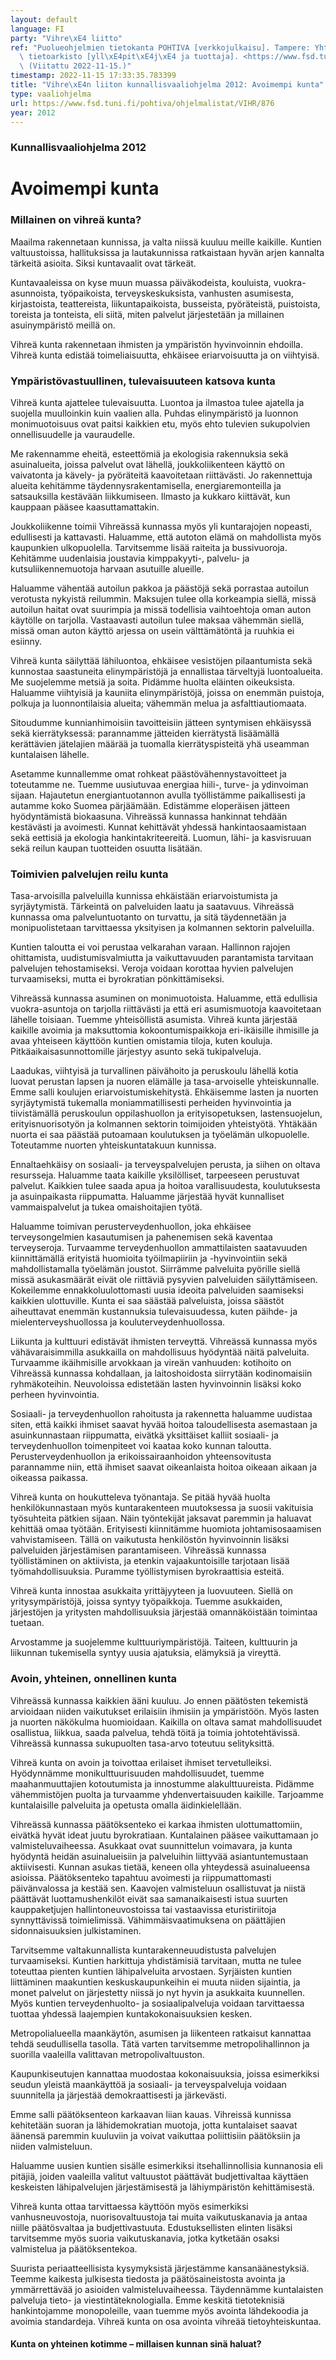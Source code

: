 ```yaml
---
layout: default
language: FI
party: "Vihre\xE4 liitto"
ref: "Puolueohjelmien tietokanta POHTIVA [verkkojulkaisu]. Tampere: Yhteiskuntatieteellinen\
  \ tietoarkisto [yll\xE4pit\xE4j\xE4 ja tuottaja]. <https://www.fsd.tuni.fi/pohtiva>.\
  \ (Viitattu 2022-11-15.)"
timestamp: 2022-11-15 17:33:35.783399
title: "Vihre\xE4n liiton kunnallisvaaliohjelma 2012: Avoimempi kunta"
type: vaaliohjelma
url: https://www.fsd.tuni.fi/pohtiva/ohjelmalistat/VIHR/876
year: 2012
---
```



### Kunnallisvaaliohjelma 2012


# Avoimempi kunta


### Millainen on vihreä kunta?


Maailma rakennetaan kunnissa, ja valta niissä kuuluu meille kaikille. Kuntien valtuustoissa, hallituksissa ja lautakunnissa ratkaistaan hyvän arjen kannalta tärkeitä asioita. Siksi kuntavaalit ovat tärkeät.


Kuntavaaleissa on kyse muun muassa päiväkodeista, kouluista, vuokra-asunnoista, työpaikoista, terveyskeskuksista, vanhusten asumisesta, kirjastoista, teattereista, liikuntapaikoista, busseista, pyöräteistä, puistoista, toreista ja tonteista, eli siitä, miten palvelut järjestetään ja millainen asuinympäristö meillä on.


Vihreä kunta rakennetaan ihmisten ja ympäristön hyvinvoinnin ehdoilla. Vihreä kunta edistää toimeliaisuutta, ehkäisee eriarvoisuutta ja on viihtyisä.


### Ympäristövastuullinen, tulevaisuuteen katsova kunta


Vihreä kunta ajattelee tulevaisuutta. Luontoa ja ilmastoa tulee ajatella ja suojella muulloinkin kuin vaalien alla. Puhdas elinympäristö ja luonnon monimuotoisuus ovat paitsi kaikkien etu, myös ehto tulevien sukupolvien onnellisuudelle ja vauraudelle.


Me rakennamme eheitä, esteettömiä ja ekologisia rakennuksia sekä asuinalueita, joissa palvelut ovat lähellä, joukkoliikenteen käyttö on vaivatonta ja kävely- ja pyöräteitä kaavoitetaan riittävästi. Jo rakennettuja alueita kehitämme täydennysrakentamisella, energiaremonteilla ja satsauksilla kestävään liikkumiseen. Ilmasto ja kukkaro kiittävät, kun kauppaan pääsee kaasuttamattakin.


Joukkoliikenne toimii Vihreässä kunnassa myös yli kuntarajojen nopeasti, edullisesti ja kattavasti. Haluamme, että autoton elämä on mahdollista myös kaupunkien ulkopuolella. Tarvitsemme lisää raiteita ja bussivuoroja. Kehitämme uudenlaisia joustavia kimppakyyti-, palvelu- ja kutsuliikennemuotoja harvaan asutuille alueille.


Haluamme vähentää autoilun pakkoa ja päästöjä sekä porrastaa autoilun verotusta nykyistä reilummin. Maksujen tulee olla korkeampia siellä, missä autoilun haitat ovat suurimpia ja missä todellisia vaihtoehtoja oman auton käytölle on tarjolla. Vastaavasti autoilun tulee maksaa vähemmän siellä, missä oman auton käyttö arjessa on usein välttämätöntä ja ruuhkia ei esiinny.


Vihreä kunta säilyttää lähiluontoa, ehkäisee vesistöjen pilaantumista sekä kunnostaa saastuneita elinympäristöjä ja ennallistaa tärveltyjä luontoalueita. Me suojelemme metsiä ja soita. Pidämme huolta eläinten oikeuksista. Haluamme viihtyisiä ja kauniita elinympäristöjä, joissa on enemmän puistoja, polkuja ja luonnontilaisia alueita; vähemmän melua ja asfalttiautiomaata.


Sitoudumme kunnianhimoisiin tavoitteisiin jätteen syntymisen ehkäisyssä sekä kierrätyksessä: parannamme jätteiden kierrätystä lisäämällä kerättävien jätelajien määrää ja tuomalla kierrätyspisteitä yhä useamman kuntalaisen lähelle.


Asetamme kunnallemme omat rohkeat päästövähennystavoitteet ja toteutamme ne. Tuemme uusiutuvaa energiaa hiili-, turve- ja ydinvoiman sijaan. Hajautetun energiantuotannon avulla työllistämme paikallisesti ja autamme koko Suomea pärjäämään. Edistämme eloperäisen jätteen hyödyntämistä biokaasuna. Vihreässä kunnassa hankinnat tehdään kestävästi ja avoimesti. Kunnat kehittävät yhdessä hankintaosaamistaan sekä eettisiä ja ekologia hankintakriteereitä. Luomun, lähi- ja kasvisruuan sekä reilun kaupan tuotteiden osuutta lisätään.


### Toimivien palvelujen reilu kunta


Tasa-arvoisilla palveluilla kunnissa ehkäistään eriarvoistumista ja syrjäytymistä. Tärkeintä on palveluiden laatu ja saatavuus. Vihreässä kunnassa oma palveluntuotanto on turvattu, ja sitä täydennetään ja monipuolistetaan tarvittaessa yksityisen ja kolmannen sektorin palveluilla.


Kuntien taloutta ei voi perustaa velkarahan varaan. Hallinnon rajojen ohittamista, uudistumisvalmiutta ja vaikuttavuuden parantamista tarvitaan palvelujen tehostamiseksi. Veroja voidaan korottaa hyvien palvelujen turvaamiseksi, mutta ei byrokratian pönkittämiseksi.


Vihreässä kunnassa asuminen on monimuotoista. Haluamme, että edullisia vuokra-asuntoja on tarjolla riittävästi ja että eri asumismuotoja kaavoitetaan lähelle toisiaan. Tuemme yhteisöllistä asumista. Vihreä kunta järjestää kaikille avoimia ja maksuttomia kokoontumispaikkoja eri-ikäisille ihmisille ja avaa yhteiseen käyttöön kuntien omistamia tiloja, kuten kouluja. Pitkäaikaisasunnottomille järjestyy asunto sekä tukipalveluja.


Laadukas, viihtyisä ja turvallinen päivähoito ja peruskoulu lähellä kotia luovat perustan lapsen ja nuoren elämälle ja tasa-arvoiselle yhteiskunnalle. Emme salli koulujen eriarvoistumiskehitystä. Ehkäisemme lasten ja nuorten syrjäytymistä tukemalla moniammatillisesti perheiden hyvinvointia ja tiivistämällä peruskoulun oppilashuollon ja erityisopetuksen, lastensuojelun, erityisnuorisotyön ja kolmannen sektorin toimijoiden yhteistyötä. Yhtäkään nuorta ei saa päästää putoamaan koulutuksen ja työelämän ulkopuolelle. Toteutamme nuorten yhteiskuntatakuun kunnissa.


Ennaltaehkäisy on sosiaali- ja terveyspalvelujen perusta, ja siihen on oltava resursseja. Haluamme taata kaikille yksilölliset, tarpeeseen perustuvat palvelut. Kaikkien tulee saada apua ja hoitoa varallisuudesta, koulutuksesta ja asuinpaikasta riippumatta. Haluamme järjestää hyvät kunnalliset vammaispalvelut ja tukea omaishoitajien työtä.


Haluamme toimivan perusterveydenhuollon, joka ehkäisee terveysongelmien kasautumisen ja pahenemisen sekä kaventaa terveyseroja. Turvaamme terveydenhuollon ammattilaisten saatavuuden kiinnittämällä erityistä huomioita työilmapiiriin ja -hyvinvointiin sekä mahdollistamalla työelämän joustot. Siirrämme palveluita pyörille siellä missä asukasmäärät eivät ole riittäviä pysyvien palveluiden säilyttämiseen. Kokeilemme ennakkoluulottomasti uusia ideoita palveluiden saamiseksi kaikkien ulottuville. Kunta ei saa säästää palveluista, joissa säästöt aiheuttavat enemmän kustannuksia tulevaisuudessa, kuten päihde- ja mielenterveyshuollossa ja kouluterveydenhuollossa.


Liikunta ja kulttuuri edistävät ihmisten terveyttä. Vihreässä kunnassa myös vähävaraisimmilla asukkailla on mahdollisuus hyödyntää näitä palveluita. Turvaamme ikäihmisille arvokkaan ja vireän vanhuuden: kotihoito on Vihreässä kunnassa kohdallaan, ja laitoshoidosta siirrytään kodinomaisiin ryhmäkoteihin. Neuvoloissa edistetään lasten hyvinvoinnin lisäksi koko perheen hyvinvointia.


Sosiaali- ja terveydenhuollon rahoitusta ja rakennetta haluamme uudistaa siten, että kaikki ihmiset saavat hyvää hoitoa taloudellisesta asemastaan ja asuinkunnastaan riippumatta, eivätkä yksittäiset kalliit sosiaali- ja terveydenhuollon toimenpiteet voi kaataa koko kunnan taloutta. Perusterveydenhuollon ja erikoissairaanhoidon yhteensovitusta parannamme niin, että ihmiset saavat oikeanlaista hoitoa oikeaan aikaan ja oikeassa paikassa.


Vihreä kunta on houkutteleva työnantaja. Se pitää hyvää huolta henkilökunnastaan myös kuntarakenteen muutoksessa ja suosii vakituisia työsuhteita pätkien sijaan. Näin työntekijät jaksavat paremmin ja haluavat kehittää omaa työtään. Erityisesti kiinnitämme huomiota johtamisosaamisen vahvistamiseen. Tällä on vaikutusta henkilöstön hyvinvoinnin lisäksi palveluiden järjestämisen parantamiseen. Vihreässä kunnassa työllistäminen on aktiivista, ja etenkin vajaakuntoisille tarjotaan lisää työmahdollisuuksia. Puramme työllistymisen byrokraattisia esteitä.


Vihreä kunta innostaa asukkaita yrittäjyyteen ja luovuuteen. Siellä on yritysympäristöjä, joissa syntyy työpaikkoja. Tuemme asukkaiden, järjestöjen ja yritysten mahdollisuuksia järjestää omannäköistään toimintaa tuetaan.


Arvostamme ja suojelemme kulttuuriympäristöjä. Taiteen, kulttuurin ja liikunnan tukemisella syntyy uusia ajatuksia, elämyksiä ja vireyttä.


### Avoin, yhteinen, onnellinen kunta


Vihreässä kunnassa kaikkien ääni kuuluu. Jo ennen päätösten tekemistä arvioidaan niiden vaikutukset erilaisiin ihmisiin ja ympäristöön. Myös lasten ja nuorten näkökulma huomioidaan. Kaikilla on oltava samat mahdollisuudet osallistua, liikkua, saada palvelua, tehdä töitä ja toimia johtotehtävissä. Vihreässä kunnassa sukupuolten tasa-arvo toteutuu selityksittä.


Vihreä kunta on avoin ja toivottaa erilaiset ihmiset tervetulleiksi. Hyödynnämme monikulttuurisuuden mahdollisuudet, tuemme maahanmuuttajien kotoutumista ja innostumme alakulttuureista. Pidämme vähemmistöjen puolta ja turvaamme yhdenvertaisuuden kaikille. Tarjoamme kuntalaisille palveluita ja opetusta omalla äidinkielellään.


Vihreässä kunnassa päätöksenteko ei karkaa ihmisten ulottumattomiin, eivätkä hyvät ideat juutu byrokratiaan. Kuntalainen pääsee vaikuttamaan jo valmisteluvaiheessa. Asukkaat ovat suunnittelun voimavara, ja kunta hyödyntä heidän asuinalueisiin ja palveluihin liittyvää asiantuntemustaan aktiivisesti. Kunnan asukas tietää, keneen olla yhteydessä asuinalueensa asioissa. Päätöksenteko tapahtuu avoimesti ja riippumattomasti päivänvalossa ja kestää sen. Kaavojen valmisteluun osallistuvat ja niistä päättävät luottamushenkilöt eivät saa samanaikaisesti istua suurten kauppaketjujen hallintoneuvostoissa tai vastaavissa eturistiriitoja synnyttävissä toimielimissä. Vähimmäisvaatimuksena on päättäjien sidonnaisuuksien julkistaminen.


Tarvitsemme valtakunnallista kuntarakenneuudistusta palvelujen turvaamiseksi. Kuntien harkittuja yhdistämisiä tarvitaan, mutta ne tulee toteuttaa pienten kuntien lähipalveluita arvostaen. Syrjäisten kuntien liittäminen maakuntien keskuskaupunkeihin ei muuta niiden sijaintia, ja monet palvelut on järjestetty niissä jo nyt hyvin ja asukkaita kuunnellen. Myös kuntien terveydenhuolto- ja sosiaalipalveluja voidaan tarvittaessa tuottaa yhdessä laajempien kuntakokonaisuuksien kesken.


Metropolialueella maankäytön, asumisen ja liikenteen ratkaisut kannattaa tehdä seudullisella tasolla. Tätä varten tarvitsemme metropolihallinnon ja suorilla vaaleilla valittavan metropolivaltuuston.


Kaupunkiseutujen kannattaa muodostaa kokonaisuuksia, joissa esimerkiksi seudun yleistä maankäyttöä ja sosiaali- ja terveyspalveluja voidaan suunnitella ja järjestää demokraattisesti ja järkevästi.


Emme salli päätöksenteon karkaavan liian kauas. Vihreissä kunnissa kehitetään suoran ja lähidemokratian muotoja, jotta kuntalaiset saavat äänensä paremmin kuuluviin ja voivat vaikuttaa poliittisiin päätöksiin ja niiden valmisteluun.


Haluamme uusien kuntien sisälle esimerkiksi itsehallinnollisia kunnanosia eli pitäjiä, joiden vaaleilla valitut valtuustot päättävät budjettivaltaa käyttäen keskeisten lähipalvelujen järjestämisestä ja lähiympäristön kehittämisestä.


Vihreä kunta ottaa tarvittaessa käyttöön myös esimerkiksi vanhusneuvostoja, nuorisovaltuustoja tai muita vaikutuskanavia ja antaa niille päätösvaltaa ja budjettivastuuta. Edustuksellisten elinten lisäksi tarvitsemme myös suoria vaikutuskanavia, jotka kytketään osaksi valmistelua ja päätöksentekoa.


Suurista periaatteellisista kysymyksistä järjestämme kansanäänestyksiä. Teemme kaikesta julkisesta tiedosta ja päätösaineistosta avointa ja ymmärrettävää jo asioiden valmisteluvaiheessa. Täydennämme kuntalaisten palveluja tieto- ja viestintäteknologialla. Emme keskitä tietoteknisiä hankintojamme monopoleille, vaan tuemme myös avointa lähdekoodia ja avoimia standardeja. Vihreä kunta on osa avointa vihreää tietoyhteiskuntaa.


#### Kunta on yhteinen kotimme – millaisen kunnan sinä haluat?



